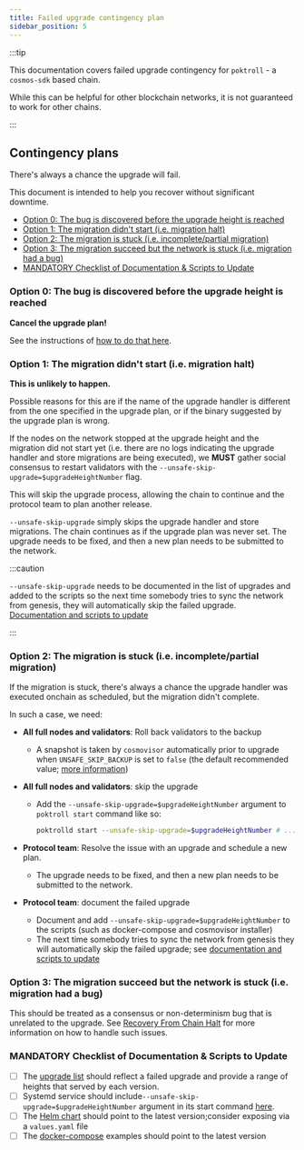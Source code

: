 ```yaml
---
title: Failed upgrade contingency plan
sidebar_position: 5
---
```


:::tip

This documentation covers failed upgrade contingency for `poktroll` - a `cosmos-sdk` based chain.

While this can be helpful for other blockchain networks, it is not guaranteed to work for other chains.

:::

## Contingency plans <!-- omit in toc -->

There's always a chance the upgrade will fail.

This document is intended to help you recover without significant downtime.

- [Option 0: The bug is discovered before the upgrade height is reached](#option-0-the-bug-is-discovered-before-the-upgrade-height-is-reached)
- [Option 1: The migration didn't start (i.e. migration halt)](#option-1-the-migration-didnt-start-ie-migration-halt)
- [Option 2: The migration is stuck (i.e. incomplete/partial migration)](#option-2-the-migration-is-stuck-ie-incompletepartial-migration)
- [Option 3: The migration succeed but the network is stuck (i.e. migration had a bug)](#option-3-the-migration-succeed-but-the-network-is-stuck-ie-migration-had-a-bug)
- [MANDATORY Checklist of Documentation \& Scripts to Update](#mandatory-checklist-of-documentation--scripts-to-update)

### Option 0: The bug is discovered before the upgrade height is reached

**Cancel the upgrade plan!**

See the instructions of [how to do that here](./upgrade_procedure.md#cancelling-the-upgrade-plan).

### Option 1: The migration didn't start (i.e. migration halt)

**This is unlikely to happen.**

Possible reasons for this are if the name of the upgrade handler is different
from the one specified in the upgrade plan, or if the binary suggested by the
upgrade plan is wrong.

If the nodes on the network stopped at the upgrade height and the migration did not
start yet (i.e. there are no logs indicating the upgrade handler and store migrations are being executed),
we **MUST** gather social consensus to restart validators with the `--unsafe-skip-upgrade=$upgradeHeightNumber` flag.

This will skip the upgrade process, allowing the chain to continue and the protocol team to plan another release.

`--unsafe-skip-upgrade` simply skips the upgrade handler and store migrations.
The chain continues as if the upgrade plan was never set.
The upgrade needs to be fixed, and then a new plan needs to be submitted to the network.

:::caution

`--unsafe-skip-upgrade` needs to be documented in the list of upgrades and added
to the scripts so the next time somebody tries to sync the network from genesis,
they will automatically skip the failed upgrade.
[Documentation and scripts to update](#documentation-and-scripts-to-update)

<!-- TODO_IMPROVE(@okdas): new cosmovisor UX can simplify this -->

:::

### Option 2: The migration is stuck (i.e. incomplete/partial migration)

If the migration is stuck, there's always a chance the upgrade handler was executed onchain as scheduled, but the migration didn't complete.

In such a case, we need:

- **All full nodes and validators**: Roll back validators to the backup

  - A snapshot is taken by `cosmovisor` automatically prior to upgrade when `UNSAFE_SKIP_BACKUP` is set to `false` (the default recommended value;
    [more information](https://docs.cosmos.network/main/build/tooling/cosmovisor#command-line-arguments-and-environment-variables))

- **All full nodes and validators**: skip the upgrade

  - Add the `--unsafe-skip-upgrade=$upgradeHeightNumber` argument to `poktroll start` command like so:

    ```bash
    poktrolld start --unsafe-skip-upgrade=$upgradeHeightNumber # ... the rest of the arguments
    ```

- **Protocol team**: Resolve the issue with an upgrade and schedule a new plan.

  - The upgrade needs to be fixed, and then a new plan needs to be submitted to the network.

- **Protocol team**: document the failed upgrade

  - Document and add `--unsafe-skip-upgrade=$upgradeHeightNumber` to the scripts (such as docker-compose and cosmovisor installer)
  - The next time somebody tries to sync the network from genesis they will automatically skip the failed upgrade; see [documentation and scripts to update](#documentation-and-scripts-to-update)

<!-- TODO_IMPROVE(@okdas): new cosmovisor UX can simplify this -->

### Option 3: The migration succeed but the network is stuck (i.e. migration had a bug)

This should be treated as a consensus or non-determinism bug that is unrelated to the upgrade. See [Recovery From Chain Halt](recovery_from_chain_halt.md) for more information on how to handle such issues.

### MANDATORY Checklist of Documentation & Scripts to Update

- [ ] The [upgrade list](./upgrade_list.md) should reflect a failed upgrade and provide a range of heights that served by each version.
- [ ] Systemd service should include`--unsafe-skip-upgrade=$upgradeHeightNumber` argument in its start command [here](https://github.com/pokt-network/poktroll/blob/main/tools/installer/full-node.sh).
- [ ] The [Helm chart](https://github.com/pokt-network/helm-charts/blob/main/charts/poktrolld/templates/StatefulSet.yaml) should point to the latest version;consider exposing via a `values.yaml` file
- [ ] The [docker-compose](https://github.com/pokt-network/poktroll-docker-compose-example/tree/main/scripts) examples should point to the latest version
